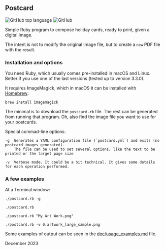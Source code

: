 ## Postcard
![GitHub top language](https://img.shields.io/github/languages/top/CarlosCD/postcard?color=red&style=plastic)
![GitHub](https://img.shields.io/github/license/CarlosCD/postcard?style=plastic)

Simple Ruby program to compose holiday cards, ready to print, given a digital image.

The intent is not to modify the original image file, but to create a `new` PDF file with the result.

### Installation and options

You need Ruby, which usually comes pre-installed in macOS and Linux. Better if you use one of the last
versions (tested up to version 3.3.0).

It requires ImageMagick, which in macOS it can be installed with [Homebrew](https://brew.sh):

    brew install imagemagick

The minimal is to download the `postcard.rb` file. The rest can be generated from running that program.
Oh, also find the image file you want to use for your postcards.

Special commad-line options:

    -g  Generates a YAML configuration file (`postcard.yml`) and exits (no postcard images generated).
        The file can be used to set several options, like the text to be printed or the target page size

    -v  Verbose mode. It could be a bit technical. It gives some details for each operation performed.

### A few examples

At a Terminal window:

    ./postcard.rb -g

    ./postcard.rb

    ./postcard.rb "My Art Work.png"

    ./postcard.rb -v 0.artwork_large_sample.png

Some examples of output can be seen in the [doc/usage_examples.md](doc/usage_examples.md) file.

December 2023
